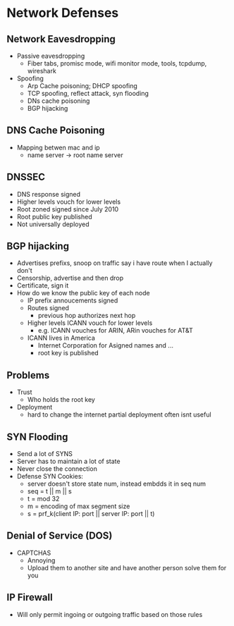 # Network Defenses

## Network Eavesdropping
* Passive eavesdropping
    * Fiber tabs, promisc mode, wifi monitor mode, tools, tcpdump, wireshark
* Spoofing
    * Arp Cache poisoning; DHCP spoofing
    * TCP spoofing, reflect attack, syn flooding
    * DNs cache poisoning
    * BGP hijacking
## DNS Cache Poisoning
* Mapping betwen mac and ip
    * name server -> root name server
## DNSSEC
* DNS response signed
* Higher levels vouch for lower levels
* Root zoned signed since July 2010
* Root public key published
* Not universally deployed
## BGP hijacking
* Advertises prefixs, snoop on traffic say i have route when I actually don't
* Censorship, advertise and then drop
* Certificate, sign it
* How do we know the public key of each node
    * IP prefix annoucements signed
    * Routes signed
        *   previous hop authorizes next hop
    * Higher levels ICANN vouch for lower levels
        * e.g. ICANN vouches for ARIN, ARin vouches for AT&T
    * ICANN lives in America
        * Internet Corporation for Asigned names and ...
        * root key is published
## Problems
* Trust
    * Who holds the root key
* Deployment
    * hard to change the internet partial deployment often isnt useful
## SYN Flooding
* Send a lot of SYNS
* Server has to maintain a lot of state
* Never close the connection
* Defense SYN Cookies:
    * server doesn't store state num, instead embdds it in seq num
    * seq = t || m || s
    * t = mod 32
    * m = encoding of max segment size
    * s = prf_k(client IP: port || server IP: port || t)
## Denial of Service (DOS)
* CAPTCHAS
    * Annoying
    * Upload them to another site and have another person solve them for you
## IP Firewall
* Will only permit ingoing or outgoing traffic based on those rules
